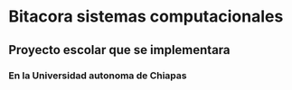 <!DOCTYPE html>
<html>
<head>
	<title></title>
</head>
<body>
	<h1>Bitacora sistemas computacionales</h1>
	<h2>Proyecto escolar que se implementara</h2>
	<h3>En la Universidad autonoma de Chiapas</h3>
</body>
</html>
